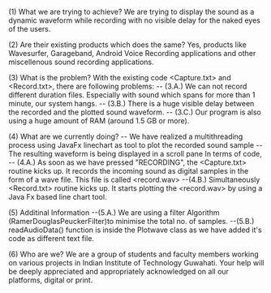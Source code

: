 (1) What we are trying to achieve?
We are trying to display the sound as a dynamic waveform while recording with no visible delay for the naked eyes of the users.

(2) Are their existing products which does the same?
Yes, products like Wavesurfer, Garageband, Android Voice Recording applications and other miscellenous sound recording applications.

(3) What is the problem?
With the existing code <Capture.txt> and <Record.txt>, there are following problems:
-- (3.A.) We can not record different duration files. Especially with sound which spans for more than 1 minute, our system hangs.
-- (3.B.) There is a huge visible delay between the recorded and the plotted sound waveform.
-- (3.C.) Our program is also using a huge amount of RAM (around 1.5 GB or more).

(4) What are we currently doing?
-- We have realized a multithreading process using JavaFx linechart as tool to plot the recorded sound sample
-- The resulting waveform is being displayed in a scroll pane
In terms of code, 
-- (4.A.) As soon as we have pressed "RECORDING", the <Capture.txt> routine kicks up. It records the incoming sound as digital samples in the form of a wave file. This file is called <record.wav>
--(4.B.) Simultaneously <Record.txt> routine kicks up. It starts plotting the <record.wav> by using a Java Fx based line chart tool.

(5) Additinal Information
--(5.A.) We are using  a filter Algorithm (RamerDouglasPeuckerFilter)to minimise the total no. of samples.
--(5.B.) readAudioData() function is inside the Plotwave class as we have added it's code  as different text file.  

(6) Who are we?
We are a group of students and faculty members working on various projects in Indian Institute of Technology Guwahati. Your help will be deeply appreciated and appropriately acknowledged on all our platforms, digital or print.
